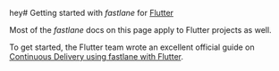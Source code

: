 hey# Getting started with _fastlane_ for [Flutter](https://flutter.io/)

Most of the _fastlane_ docs on this page apply to Flutter projects as well. 

To get started, the Flutter team wrote an excellent official guide on [Continuous Delivery using fastlane with Flutter](https://flutter.io/docs/deployment/fastlane-cd).
